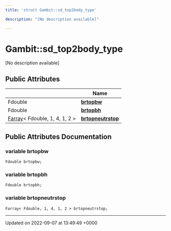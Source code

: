 ```yaml
---
title: 'struct Gambit::sd_top2body_type'

description: "[No description available]"

---
```


# Gambit::sd_top2body_type





[No description available]

## Public Attributes

|                | Name           |
| -------------- | -------------- |
| Fdouble | **[brtopbw](/documentation/code/classes/structgambit_1_1sd__top2body__type/#variable-brtopbw)**  |
| Fdouble | **[brtopbh](/documentation/code/classes/structgambit_1_1sd__top2body__type/#variable-brtopbh)**  |
| [Farray](/documentation/code/classes/classgambit_1_1farray/)< Fdouble, 1, 4, 1, 2 > | **[brtopneutrstop](/documentation/code/classes/structgambit_1_1sd__top2body__type/#variable-brtopneutrstop)**  |

## Public Attributes Documentation

### variable brtopbw

```
Fdouble brtopbw;
```


### variable brtopbh

```
Fdouble brtopbh;
```


### variable brtopneutrstop

```
Farray< Fdouble, 1, 4, 1, 2 > brtopneutrstop;
```


-------------------------------

Updated on 2022-09-07 at 13:49:49 +0000